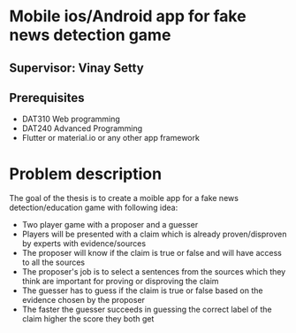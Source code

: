 # Mobile ios/Android app for fake news detection game

## Supervisor: Vinay Setty

## Prerequisites
  - DAT310 Web programming
  - DAT240 Advanced Programming
  - Flutter or material.io or any other app framework

# Problem description

The goal of the thesis is to create a moible app for a fake news detection/education game with following idea:

  - Two player game with a proposer and a guesser
  - Players will be presented with a claim which is already proven/disproven by experts with evidence/sources
  - The proposer will know if the claim is true or false and will have access to all the sources
  - The proposer's job is to select a sentences from the sources which they think are important for proving or disproving the claim
  - The guesser has to guess if the claim is true or false based on the evidence chosen by the proposer
  - The faster the guesser succeeds in guessing the correct label of the claim higher the score they both get
